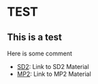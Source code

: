 TEST
======

## This is a test
Here is some comment

- [SD2](sd2): Link to SD2 Material
- [MP2](mp2): Link to MP2 Material
